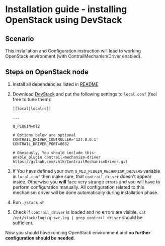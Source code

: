 # Installation guide - installing OpenStack using DevStack

## Scenario

This Installation and Configuration instruction will lead to working
OpenStack environment (with ContrailMechanismDriver enabled).

## Steps on OpenStack node

1. Install all dependencies listed in [README](./README.md)

2. Download [DevStack](https://github.com/openstack-dev/devstack) and put
	the following settings to `local.conf` (feel free to tune them):
	```
	[[local|localrc]]

	...

	Q_PLUGIN=ml2
	
	# Options below are optional
	CONTRAIL_DRIVER_CONTROLLER='127.0.0.1'
	CONTRAIL_DRIVER_PORT=8082
	
	# Obviously, You should include this:
	enable_plugin contrail-mechanism-driver https://github.com/zhtk/ContrailMechanismDriver.git
	```

3. If You have defined your own `Q_ML2_PLUGIN_MECHANISM_DRIVERS` variable
	in `local.conf` then make sure, that `contrail_driver` doesn't appear
	inside. Otherwise you **will** face very strange errors and you will have to
	perform configuration manually.
	All configuration related to this mechanism driver will be done automatically
	during installation phase.

4. Run `./stack.sh`

5. Check if `contrail_driver` is loaded and no errors are visible.
	`cat /opt/stack/logs/q-svc.log | grep contrail_driver` should be
	sufficient.

Now you should have running OpenStack environment and **no further configuration
should be needed**.
